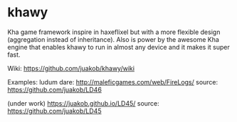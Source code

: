 # khawy
Kha game framework inspire in haxeflixel but with a more flexible design (aggregation instead of inheritance). 
Also is power by the awesome Kha engine that enables khawy to run in almost any device and it makes it super fast.

Wiki:
https://github.com/juakob/khawy/wiki

Examples:
ludum dare: http://maleficgames.com/web/FireLogs/ 
source: https://github.com/juakob/LD46

(under work)
https://juakob.github.io/LD45/
source: https://github.com/juakob/LD45

